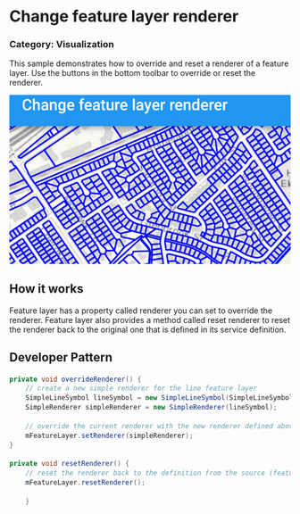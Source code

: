 # Change feature layer renderer
### Category: Visualization
This sample demonstrates how to override and reset a renderer of a feature layer. Use the buttons in the bottom toolbar to override or reset the renderer.

![Change Feature Layer Renderer](change-feature-layer-renderer.png)

## How it works
Feature layer has a property called renderer you can set to override the renderer. Feature layer also provides a method called reset renderer to reset the renderer back to the original one that is defined in its service definition.

## Developer Pattern

```java
private void overrideRenderer() {
    // create a new simple renderer for the line feature layer
    SimpleLineSymbol lineSymbol = new SimpleLineSymbol(SimpleLineSymbol.Style.SOLID, Color.rgb(0, 0, 255), 2);
    SimpleRenderer simpleRenderer = new SimpleRenderer(lineSymbol);

    // override the current renderer with the new renderer defined above
    mFeatureLayer.setRenderer(simpleRenderer);
}

private void resetRenderer() {
    // reset the renderer back to the definition from the source (feature service) using the reset renderer method
    mFeatureLayer.resetRenderer();

    }
```
